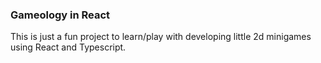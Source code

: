 ### Gameology in React

This is just a fun project to learn/play with developing little 2d minigames using React and Typescript.
